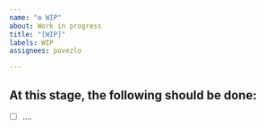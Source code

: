```yaml
---
name: "⚙️ WIP"
about: Work in progress
title: "[WIP]"
labels: WIP
assignees: povezlo

---
```


## At this stage, the following should be done:
- [ ] ....
